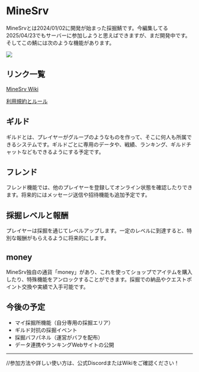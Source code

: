 # MineSrv

MineSrvとは2024/01/02に開発が始まった採掘鯖です。今編集してる2025/04/23でもサーバーに参加しようと思えばできますが、まだ開発中です。そしてこの鯖には次のような機能があります。

![](https://github.com/MineSrv-MC/MineSrv/blob/main/image/title.png)
## リンク一覧
[MineSrv Wiki](https://github.com/gori5000/MineSrv-Wiki/blob/main/README.md)

[利用規約とルール](https://github.com/MineSrv-MC/.github/blob/main/profile/%E5%88%A9%E7%94%A8%E8%A6%8F%E7%B4%84.md)

## ギルド

ギルドとは、プレイヤーがグループのようなものを作って、そこに何人も所属できるシステムです。ギルドごとに専用のデータや、戦績、ランキング、ギルドチャットなどもできるようにする予定です。

## フレンド

フレンド機能では、他のプレイヤーを登録してオンライン状態を確認したりできます。将来的にはメッセージ送信や招待機能も追加予定です。

## 採掘レベルと報酬

プレイヤーは採掘を通じてレベルアップします。一定のレベルに到達すると、特別な報酬がもらえるように将来的にします。

## money

MineSrv独自の通貨「money」があり、これを使ってショップでアイテムを購入したり、特殊機能をアンロックすることができます。採掘での納品やクエストポイント交換や実績で入手可能です。

## 今後の予定

- マイ採掘所機能（自分専用の採掘エリア）
- ギルド対抗の採掘イベント
- 採掘バフパネル（運営がバフを配布）
- データ連携やランキングWebサイトの公開

---

//参加方法や詳しい使い方は、公式DiscordまたはWikiをご確認ください！
